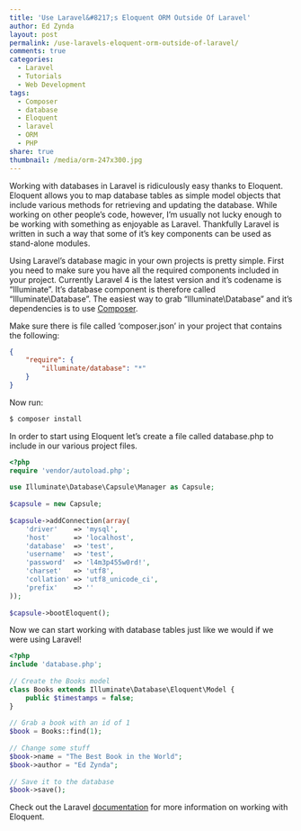 ```yaml
---
title: 'Use Laravel&#8217;s Eloquent ORM Outside Of Laravel'
author: Ed Zynda
layout: post
permalink: /use-laravels-eloquent-orm-outside-of-laravel/
comments: true
categories:
  - Laravel
  - Tutorials
  - Web Development
tags:
  - Composer
  - database
  - Eloquent
  - laravel
  - ORM
  - PHP
share: true
thumbnail: /media/orm-247x300.jpg
---
```

Working with databases in Laravel is ridiculously easy thanks to Eloquent. Eloquent allows you to map database tables as simple model objects that include various methods for retrieving and updating the database. While working on other people&#8217;s code, however, I&#8217;m usually not lucky enough to be working with something as enjoyable as Laravel. Thankfully Laravel is written in such a way that some of it&#8217;s key components can be used as stand-alone modules.

Using Laravel&#8217;s database magic in your own projects is pretty simple. First you need to make sure you have all the required components included in your project. Currently Laravel 4 is the latest version and it&#8217;s codename is &#8220;Illuminate&#8221;. It&#8217;s database component is therefore called &#8220;Illuminate\Database&#8221;. The easiest way to grab &#8220;Illuminate\Database&#8221; and it&#8217;s dependencies is to use <a title="Composer" href="http://getcomposer.org/" target="_blank">Composer</a>.

Make sure there is file called &#8216;composer.json&#8217; in your project that contains the following:  

```json  
{
    "require": {
        "illuminate/database": "*"
    }
}
```

Now run:  

```bash  
$ composer install  
```  
In order to start using Eloquent let&#8217;s create a file called database.php to include in our various project files.  

```php  
<?php  
require 'vendor/autoload.php';  
 
use Illuminate\Database\Capsule\Manager as Capsule;  
 
$capsule = new Capsule; 
 
$capsule->addConnection(array(
    'driver'    => 'mysql',
    'host'      => 'localhost',
    'database'  => 'test',
    'username'  => 'test',
    'password'  => 'l4m3p455w0rd!',
    'charset'   => 'utf8',
    'collation' => 'utf8_unicode_ci',
    'prefix'    => ''
));
 
$capsule->bootEloquent();
```
  
Now we can start working with database tables just like we would if we were using Laravel!  

```php  
<?php 
include 'database.php'; 
 
// Create the Books model 
class Books extends Illuminate\Database\Eloquent\Model {
    public $timestamps = false;
}
 
// Grab a book with an id of 1 
$book = Books::find(1); 
 
// Change some stuff 
$book->name = "The Best Book in the World";
$book->author = "Ed Zynda";
 
// Save it to the database
$book->save();
```
  
Check out the Laravel <a title="Laravel Eloquent documentation" href="http://laravel.com/docs/eloquent" target="_blank">documentation</a> for more information on working with Eloquent.

 [1]: http://www.edzynda.com/media/orm.jpg
